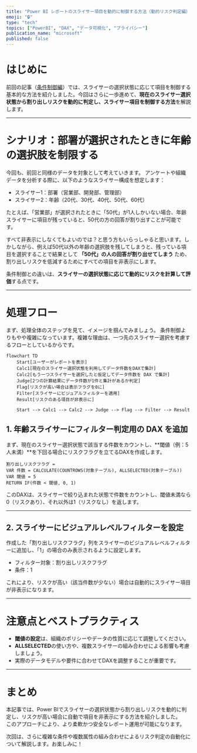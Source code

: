 ```yaml
---
title: "Power BI レポートのスライサー項目を動的に制御する方法（動的リスク判定編）"
emoji: "🔒"
type: "tech"
topics: ["PowerBI", "DAX", "データ可視化", "プライバシー"]
publication_name: "microsoft"
published: false
---
```


# はじめに

前回の記事（[条件制御編](https://zenn.dev/microsoft/articles/power-bi-slicer-filtering-2)）では、スライサーの選択状態に応じて項目を制御する基本的な方法を紹介しました。今回はさらに一歩進めて、**現在のスライサー選択状態から割り出しリスクを動的に判定し、スライサー項目を制御する方法**を解説します。

---

# シナリオ：部署が選択されたときに年齢の選択肢を制限する

今回も、前回と同様のデータを対象として考えていきます。
アンケートや組織データを分析する際に、以下のようなスライサー構成を想定します：

- スライサー1：部署（営業部、開発部、管理部）
- スライサー2：年齢（20代、30代、40代、50代、60代）

たとえば、「営業部」が選択されたときに「50代」が1人しかいない場合、年齢スライサーに項目が残っていると、50代の方の回答が割り出すことが可能です。

すべて非表示にしなくてもよいのでは？と思う方もいらっしゃると思います。しかしながら、例えば50代以外の年齢の選択肢を残してしまうと、残っている項目を選択することで結果として **「50代」の人の回答が割り出せてしまう** ため、割り出しリスクを低減するためにすべての項目を非表示にします。

条件制御との違いは、**スライサーの選択状態に応じて動的にリスクを計算して評価**する点です。

---

# 処理フロー
まず、処理全体のステップを見て、イメージを掴んでみましょう。
条件制御よりもやや複雑になっています。複雑な理由は、一つ先のスライサー選択を考慮するフローとしているからです。

```mermaid
flowchart TD
    Start[ユーザーがレポートを表示]
    Calc1[現在のスライサー選択状態を利用してデータ件数をDAXで集計]
    Calc2[もう一つスライサーを選択したと仮定してデータ件数を DAX で集計]
    Judge[2つの計算結果にデータ件数が1件と集計があるか判定]
    Flag[リスクが高い場合は表示フラグを0に]
    Filter[スライサーにビジュアルフィルターを適用]
    Result[リスクのある項目が非表示に]

    Start --> Calc1 --> Calc2 --> Judge --> Flag --> Filter --> Result
```

## 1. 年齢スライサーにフィルター判定用の DAX を追加

まず、現在のスライサー選択状態で該当する件数をカウントし、**閾値（例：5人未満）**を下回る場合にリスクフラグを立てるDAXを作成します。

```DAX
割り出しリスクフラグ =
VAR 件数 = CALCULATE(COUNTROWS(対象テーブル), ALLSELECTED(対象テーブル))
VAR 閾値 = 5
RETURN IF(件数 < 閾値, 0, 1)
```

このDAXは、スライサーで絞り込まれた状態で件数をカウントし、閾値未満なら0（リスクあり）、それ以外は1（リスクなし）を返します。

---

## 2. スライサーにビジュアルレベルフィルターを設定

作成した「割り出しリスクフラグ」列をスライサーのビジュアルレベルフィルターに追加し、「1」の場合のみ表示されるように設定します。

- フィルター対象：割り出しリスクフラグ
- 条件：1

これにより、リスクが高い（該当件数が少ない）場合は自動的にスライサー項目が非表示になります。

---

# 注意点とベストプラクティス

- **閾値の設定**は、組織のポリシーやデータの性質に応じて調整してください。
- **ALLSELECTED**の使い方や、複数スライサーの組み合わせによる影響も考慮しましょう。
- 実際のデータモデルや要件に合わせてDAXを調整することが重要です。

---

# まとめ

本記事では、Power BIでスライサーの選択状態から割り出しリスクを動的に判定し、リスクが高い場合に自動で項目を非表示にする方法を紹介しました。  
このアプローチにより、より柔軟かつ安全なレポート運用が可能になります。

次回は、さらに複雑な条件や複数属性の組み合わせによるリスク判定の自動化について解説します。お楽しみに！

